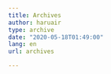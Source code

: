 ```yaml
---
title: Archives
author: haruair
type: archive
date: "2020-05-18T01:49:00"
lang: en
url: archives

---
```

